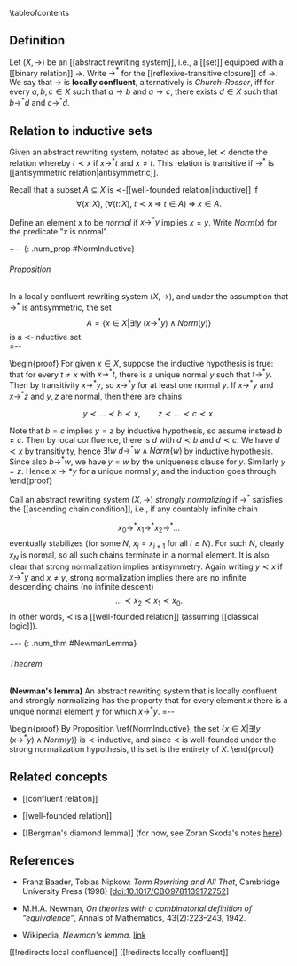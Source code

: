
\tableofcontents

## Definition

Let $(X,\rightarrow)$ be an [[abstract rewriting system]], i.e., a [[set]] equipped with a [[binary relation]] $\rightarrow$. Write $\rightarrow^{*}$ for the [[reflexive-transitive closure]] of $\rightarrow$. We say that $\rightarrow$ is __locally confluent__, alternatively is *Church-Rosser*, iff for every $a,b,c \in X$ such that $a \rightarrow b$ and $a \rightarrow c$, there exists $d \in X$ such that $b \rightarrow^{*} d$ and $c \rightarrow^{*} d$.

## Relation to inductive sets 

Given an abstract rewriting system, notated as above, let $\prec$ denote the relation whereby $t \prec x$ if $x \rightarrow^{*} t$ and $x \neq t$. This relation is transitive if $\rightarrow^{*}$ is [[antisymmetric relation|antisymmetric]]. 

Recall that a subset $A \subseteq X$ is $\prec$-[[well-founded relation|inductive]] if 
$$ \forall (x\colon X),\; (\forall (t\colon X),\; t \prec x \;\Rightarrow\; t \in A) \;\Rightarrow\; x \in A.$$

Define an element $x$ to be *normal* if $x \rightarrow^{*} y$ implies $x = y$. Write $Norm(x)$ for the predicate "$x$ is normal". 

+-- {: .num_prop #NormInductive} 
###### Proposition 
In a locally confluent rewriting system $(X, \rightarrow)$, and under the assumption that $\rightarrow^{*}$ is antisymmetric, the set 
$$A = \{x \in X|\exists ! y\; (x \rightarrow^{*} y) \wedge Norm(y)\}$$
is a $\prec$-inductive set.  
=--

\begin{proof} 
For given $x \in X$, suppose the inductive hypothesis is true: that for every $t \neq x$ with $x \rightarrow^{*} t$, there is a unique normal $y$ such that $t \rightarrow^{*} y$. Then by transitivity $x \rightarrow^{*} y$, so $x \rightarrow^{*} y$ for at least one normal $y$. If $x \rightarrow^{*} y$ and $x \rightarrow^{*} z$ and $y, z$ are normal, then there are chains 

$$y \prec \ldots \prec b \prec x, \qquad z \prec \ldots \prec c \prec x.$$ 

Note that $b = c$ implies $y = z$ by inductive hypothesis, so assume instead $b \neq c$. Then by local confluence, there is $d$ with $d \prec b$ and $d \prec c$. We have $d \prec x$ by transitivity, hence $\exists ! w\; d \rightarrow^{*} w \wedge Norm(w)$ by inductive hypothesis. Since also $b \rightarrow^{*} w$, we have $y = w$ by the uniqueness clause for $y$. Similarly $y = z$. Hence $x \rightarrow{*} y$ for a unique normal $y$, and the induction goes through. 
\end{proof} 

Call an abstract rewriting system $(X, \rightarrow)$ *strongly normalizing* if $\rightarrow^{*}$ satisfies the [[ascending chain condition]], i.e., if any countably infinite chain 

$$x_0 \rightarrow^{*} x_1 \rightarrow^{*} x_2 \rightarrow^{*} \ldots$$ 
eventually stabilizes (for some $N$, $x_i = x_{i+1}$ for all $i \geq N$). For such $N$, clearly $x_N$ is normal, so all such chains terminate in a normal element. It is also clear that strong normalization implies antisymmetry. Again writing $y \prec x$ if $x \rightarrow^{*} y$ and $x \neq y$, strong normalization implies there are no infinite descending chains (no infinite descent) 
$$\ldots \prec x_2 \prec x_1 \prec x_0.$$
In other words, $\prec$ is a [[well-founded relation]] (assuming [[classical logic]]). 

+-- {: .num_thm #NewmanLemma} 
###### Theorem 
**(Newman's lemma)**
An abstract rewriting system that is locally confluent and strongly normalizing has the property that for every element $x$ there is a unique normal element $y$ for which $x \rightarrow^{*} y$. 
=--

\begin{proof} 
By Proposition \ref{NormInductive}, the set $\{x \in X|\exists ! y\; (x \rightarrow^{*} y) \wedge Norm(y)\}$ is $\prec$-inductive, and since $\prec$ is well-founded under the strong normalization hypothesis, this set is the entirety of $X$. 
\end{proof} 


## Related concepts

* [[confluent relation]]

* [[well-founded relation]]

* [[Bergman's diamond lemma]] (for now, see Zoran Skoda's notes [here](https://ncatlab.org/zoranskoda/show/diamond+lemma)) 

## References

* Franz Baader, Tobias Nipkow: _Term Rewriting and All That_, Cambridge University Press (1998)  &lbrack;[doi:10.1017/CBO9781139172752](https://doi.org/10.1017/CBO9781139172752)&rbrack;

* M.H.A. Newman, *On theories with a combinatorial definition of “equivalence”*, Annals of
Mathematics, 43(2):223–243, 1942.

* Wikipedia, *Newman's lemma*. [link](https://en.wikipedia.org/wiki/Newman%27s_lemma)

[[!redirects local confluence]]
[[!redirects locally confluent]]
